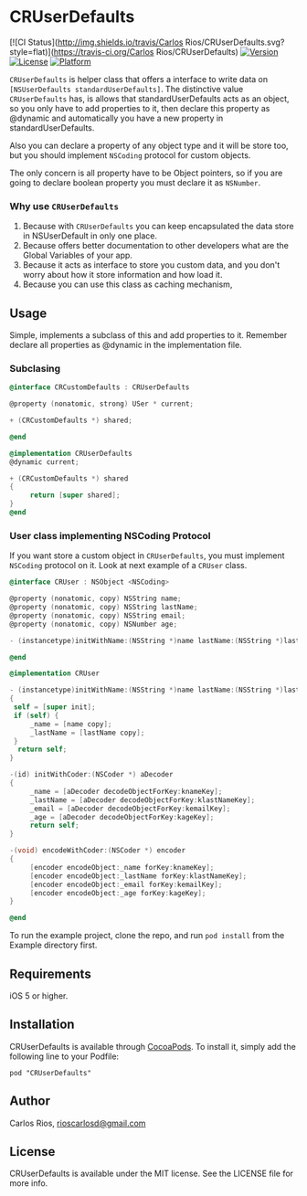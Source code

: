 # CRUserDefaults

[![CI Status](http://img.shields.io/travis/Carlos Rios/CRUserDefaults.svg?style=flat)](https://travis-ci.org/Carlos Rios/CRUserDefaults)
[![Version](https://img.shields.io/cocoapods/v/CRUserDefaults.svg?style=flat)](http://cocoadocs.org/docsets/CRUserDefaults)
[![License](https://img.shields.io/cocoapods/l/CRUserDefaults.svg?style=flat)](http://cocoadocs.org/docsets/CRUserDefaults)
[![Platform](https://img.shields.io/cocoapods/p/CRUserDefaults.svg?style=flat)](http://cocoadocs.org/docsets/CRUserDefaults)

`CRUserDefaults` is helper class that offers a interface to write data on
 `[NSUserDefaults standardUserDefaults]`. The distinctive value `CRUserDefaults` has,
 is allows that standardUserDefaults acts as an object, so you only have to add
 properties to it, then declare this property as @dynamic and automatically you 
 have a new property in standardUserDefaults.
 
 Also you can declare a property of any object type and it will be store too, but 
 you should implement `NSCoding` protocol for custom objects.
 
 The only concern is all property have to be Object pointers, so if you are going
 to declare boolean property you must declare it as `NSNumber`.

### Why use `CRUserDefaults` 

1. Because with `CRUserDefaults` you can keep encapsulated the data store in NSUserDefault in only one place.
2. Because offers better documentation to other developers what are the Global Variables of your app.
3. Because it acts as interface to store you custom data, and you don't worry about how it store information and how load it.
4. Because you can use this class as caching mechanism,

## Usage

 Simple, implements a subclass of this and add properties to it. Remember declare
 all properties as @dynamic in the implementation file.
 
### Subclasing
 ```Objective-C
 @interface CRCustomDefaults : CRUserDefaults
 
 @property (nonatomic, strong) USer * current;
 
 + (CRCustomDefaults *) shared;
 
 @end
 
 @implementation CRUserDefaults
 @dynamic current;
 
 + (CRCustomDefaults *) shared
 {
      return [super shared];
 }
 @end
 ```
 
### User class implementing NSCoding Protocol
 If you want store a custom object in `CRUserDefaults`, you must implement `NSCoding` protocol on it. Look at next example of a `CRUser` class. 
 ```Objective-C
 @interface CRUser : NSObject <NSCoding>
 
 @property (nonatomic, copy) NSString name;
 @property (nonatomic, copy) NSString lastName;
 @property (nonatomic, copy) NSString email;
 @property (nonatomic, copy) NSNumber age;
 
 - (instancetype)initWithName:(NSString *)name lastName:(NSString *)lastName;
 
 @end
 
 @implementation CRUser
 
 - (instancetype)initWithName:(NSString *)name lastName:(NSString *)lastName
 {
  self = [super init];
  if (self) {
      _name = [name copy];
      _lastName = [lastName copy];
  }
   return self;
 }

 -(id) initWithCoder:(NSCoder *) aDecoder
 {
      _name = [aDecoder decodeObjectForKey:knameKey];
      _lastName = [aDecoder decodeObjectForKey:klastNameKey];
      _email = [aDecoder decodeObjectForKey:kemailKey];
      _age = [aDecoder decodeObjectForKey:kageKey];
      return self;
 }
 
 -(void) encodeWithCoder:(NSCoder *) encoder
 {
      [encoder encodeObject:_name forKey:knameKey];
      [encoder encodeObject:_lastName forKey:klastNameKey];
      [encoder encodeObject:_email forKey:kemailKey];
      [encoder encodeObject:_age forKey:kageKey];
 }

 @end
```
To run the example project, clone the repo, and run `pod install` from the Example directory first.

## Requirements
iOS 5 or higher.

## Installation

CRUserDefaults is available through [CocoaPods](http://cocoapods.org). To install
it, simply add the following line to your Podfile:

    pod "CRUserDefaults"
    
## Author

Carlos Rios, rioscarlosd@gmail.com

## License

CRUserDefaults is available under the MIT license. See the LICENSE file for more info.

